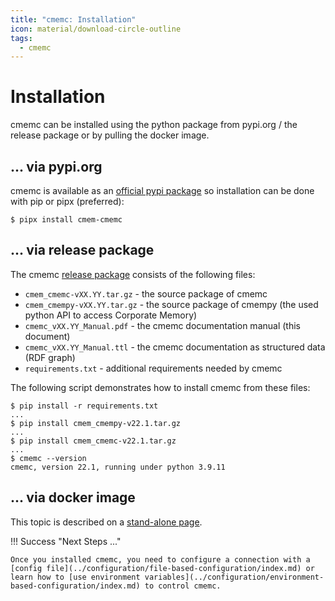 ```yaml
---
title: "cmemc: Installation"
icon: material/download-circle-outline
tags:
  - cmemc
---
```

# Installation

cmemc can be installed using the python package from pypi.org / the release package or by pulling the docker image.

## ... via pypi.org

cmemc is available as an [official pypi package](https://pypi.org/project/cmem-cmemc/) so installation can be done with pip or pipx (preferred):

``` shell-session
$ pipx install cmem-cmemc
```

## ... via release package

The cmemc [release package](https://releases.eccenca.com/cmemc/) consists of the following files:

- `cmem_cmemc-vXX.YY.tar.gz` - the source package of cmemc
- `cmem_cmempy-vXX.YY.tar.gz` - the source package of cmempy (the used python API to access Corporate Memory)
- `cmemc_vXX.YY_Manual.pdf` - the cmemc documentation manual (this document)
- `cmemc_vXX.YY_Manual.ttl` - the cmemc documentation as structured data (RDF graph)
- `requirements.txt` - additional requirements needed by cmemc

The following script demonstrates how to install cmemc from these files:

``` shell-session
$ pip install -r requirements.txt
...
$ pip install cmem_cmempy-v22.1.tar.gz
...
$ pip install cmem_cmemc-v22.1.tar.gz
...
$ cmemc --version
cmemc, version 22.1, running under python 3.9.11
```

## ... via docker image

This topic is described on a [stand-alone page](../using-the-docker-image/index.md).


!!! Success "Next Steps ..."

    Once you installed cmemc, you need to configure a connection with a [config file](../configuration/file-based-configuration/index.md) or learn how to [use environment variables](../configuration/environment-based-configuration/index.md) to control cmemc.

